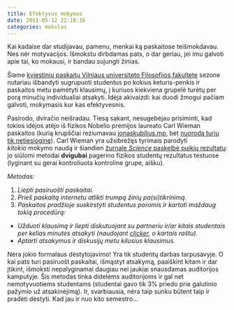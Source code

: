 ```yaml
---
title: Efektyvus mokymas
date: 2011-05-12 22:18:16
categories: mokslas
---
```


Kai kadaise dar studijavau, pamenu, menkai ką paskaitose teišmokdavau. Nes nėr motyvacijos. Išmokstu dirbdamas pats, o dar geriau, jei imu galvoti apie tai, ko mokausi, ir bandau sujungti žinias.

Šiame [kviestinių paskaitų Vilniaus universiteto Filosofijos fakultete](http://neuromokslai.wordpress.com/2011/04/28/vu-fsf-2011-m-pavasaris/) sezone nutariau išbandyti sugrupuoti studentus po kokius keturis-penkis ir paskaitos metu pamėtyti klausimų, į kuriuos kiekviena grupelė turėtų per porą minučių individualiai atsakyti. Idėja akivaizdi: kai duodi žmogui pačiam galvoti, mokymasis kur kas efektyvesnis.

Pasirodo, dviračio neišradau. Tiesą sakant, nesugebėjau prisiminti, kad tokios idėjos atėjo iš fizikos Nobelio premijos laureato Carl Wieman paskaitos (kurią krupščiai reziumavau [jonaskubilius.mp](http://jonaskubilius.mp), bet [nuorodą turiu tik netiesioginę](http://jonaskubilius.mp/?page=9&s=7257)). Carl Wieman yra užsibrėžęs tyrimais parodyti *kitokio* mokymo naudą ir šiandien [žurnale *Science* paskelbė puikių rezultatų](http://dx.doi.org/10.1126/science.1201783): jo siūlomi metodai **dvigubai** pagerino fizikos studentų rezultatus testuose (lyginant su gerai kontroliuota kontroline grupe, aišku).

*Metodas:*

1.  *Liepti pasiruošti paskaitai.*
2.  *Prieš paskaitą internetu atlikti trumpą žinių pa(si)tikrinimą.*
3.  *Paskaitos pradžioje suskirstyti studentus poromis ir kartoti maždaug tokią procedūrą:*

-   *Užduoti klausimą ir liepti diskutuojant su partneriu ir/ar kitais studentais* *per kelias minutes atsakyti (naudojant [clicker](http://en.wikipedia.org/wiki/Clicker_(classroom)#Classroom_use), o kartais raštu)*.
-   *Aptarti atsakymus ir diskusijų metu kilusius klausimus.*

Nėra jokio formalaus dėstytojavimo! Yra tik studentų darbas tarpusavyje. O kai pats turi pasiruošt paskaitai, išmąstyt atsakymą, paaiškint kitam ir dar įtikint, išmoksti nepalyginamai daugiau nei jaukiai snausdamas auditorijos kamputyje. Šis metodas tinka didelėms auditorijoms ir gal net nemotyvuotiems studentams (studentai gavo tik 3% priedo prie galutinio pažymio už atsakinėjimą). Ir, svarbiausia, nėra taip sunku būtent taip ir pradėti dėstyti. Kad jau ir nuo kito semestro…
